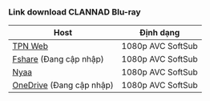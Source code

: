 ### **Link download CLANNAD Blu-ray**

| Host          | Định dạng          |
| ------------- |:------------------:|
| [TPN Web](https://ddl.tpnteam.workers.dev/0:/Clannad/)  | 1080p AVC SoftSub |
| [Fshare]()  (Đang cập nhập)   	| 1080p AVC SoftSub |
| [Nyaa](https://nyaa.si/view/1955265)      | 1080p AVC SoftSub |
| [OneDrive]()  (Đang cập nhập)    | 1080p AVC SoftSub |
